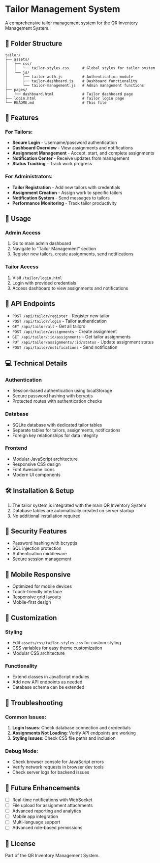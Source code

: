 # Tailor Management System

A comprehensive tailor management system for the QR Inventory Management System.

## 📁 Folder Structure

```
tailor/
├── assets/
│   ├── css/
│   │   └── tailor-styles.css      # Global styles for tailor system
│   └── js/
│       ├── tailor-auth.js         # Authentication module
│       ├── tailor-dashboard.js    # Dashboard functionality
│       └── tailor-management.js   # Admin management functions
├── pages/
│   └── dashboard.html             # Tailor dashboard page
├── login.html                     # Tailor login page
└── README.md                      # This file
```

## 🎯 Features

### For Tailors:
- **Secure Login** - Username/password authentication
- **Dashboard Overview** - View assignments and notifications
- **Assignment Management** - Accept, start, and complete assignments
- **Notification Center** - Receive updates from management
- **Status Tracking** - Track work progress

### For Administrators:
- **Tailor Registration** - Add new tailors with credentials
- **Assignment Creation** - Assign work to specific tailors
- **Notification System** - Send messages to tailors
- **Performance Monitoring** - Track tailor productivity

## 🚀 Usage

### Admin Access
1. Go to main admin dashboard
2. Navigate to "Tailor Management" section
3. Register new tailors, create assignments, send notifications

### Tailor Access
1. Visit `/tailor/login.html`
2. Login with provided credentials
3. Access dashboard to view assignments and notifications

## 🔗 API Endpoints

- `POST /api/tailor/register` - Register new tailor
- `POST /api/tailor/login` - Tailor authentication
- `GET /api/tailor/all` - Get all tailors
- `POST /api/tailor/assignments` - Create assignment
- `GET /api/tailor/:id/assignments` - Get tailor assignments
- `PUT /api/tailor/assignments/:id/status` - Update assignment status
- `POST /api/tailor/notifications` - Send notification

## 💻 Technical Details

### Authentication
- Session-based authentication using localStorage
- Secure password hashing with bcryptjs
- Protected routes with authentication checks

### Database
- SQLite database with dedicated tailor tables
- Separate tables for tailors, assignments, notifications
- Foreign key relationships for data integrity

### Frontend
- Modular JavaScript architecture
- Responsive CSS design
- Font Awesome icons
- Modern UI components

## 🛠️ Installation & Setup

1. The tailor system is integrated with the main QR Inventory System
2. Database tables are automatically created on server startup
3. No additional installation required

## 🔐 Security Features

- Password hashing with bcryptjs
- SQL injection protection
- Authentication middleware
- Secure session management

## 📱 Mobile Responsive

- Optimized for mobile devices
- Touch-friendly interface
- Responsive grid layouts
- Mobile-first design

## 🎨 Customization

### Styling
- Edit `assets/css/tailor-styles.css` for custom styling
- CSS variables for easy theme customization
- Modular CSS architecture

### Functionality
- Extend classes in JavaScript modules
- Add new API endpoints as needed
- Database schema can be extended

## 🐛 Troubleshooting

### Common Issues:
1. **Login Issues**: Check database connection and credentials
2. **Assignments Not Loading**: Verify API endpoints are working
3. **Styling Issues**: Check CSS file paths and inclusion

### Debug Mode:
- Check browser console for JavaScript errors
- Verify network requests in browser dev tools
- Check server logs for backend issues

## 📝 Future Enhancements

- [ ] Real-time notifications with WebSocket
- [ ] File upload for assignment attachments
- [ ] Advanced reporting and analytics
- [ ] Mobile app integration
- [ ] Multi-language support
- [ ] Advanced role-based permissions

## 📄 License

Part of the QR Inventory Management System.